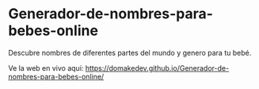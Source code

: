 # Generador-de-nombres-para-bebes-online
 Descubre nombres de diferentes partes del mundo y genero para tu bebé.


Ve la web en vivo aqui: https://domakedev.github.io/Generador-de-nombres-para-bebes-online/

